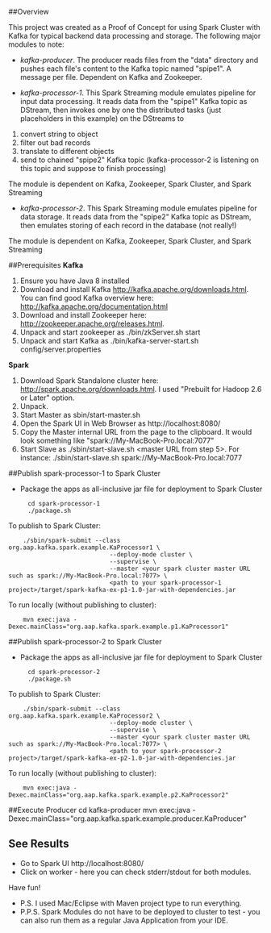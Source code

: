 ##Overview

This project was created as a Proof of Concept for using Spark Cluster with Kafka for typical backend data processing and storage. The following major modules to note:

* *kafka-producer*. The producer reads files from the "data" directory and pushes each file's content to the Kafka topic named "spipe1". A message per file. Dependent on Kafka and Zookeeper.

* *kafka-processor-1*. This Spark Streaming module emulates pipeline for input data processing. It reads data from the "spipe1" Kafka topic as DStream, then invokes one by one the distributed tasks (just placeholders in this example) on the DStreams to

1. convert string to object
2. filter out bad records
3. translate to different objects
4. send to chained "spipe2" Kafka topic (kafka-processor-2 is listening on this topic and suppose to finish processing)

The module is dependent on Kafka, Zookeeper, Spark Cluster, and Spark Streaming

* *kafka-processor-2*. This Spark Streaming module emulates pipeline for data storage. It reads data from the "spipe2" Kafka topic as DStream, then emulates storing of each record in the database (not really!)

The module is dependent on Kafka, Zookeeper, Spark Cluster, and Spark Streaming


##Prerequisites
**Kafka**
1. Ensure you have Java 8 installed
2. Download and install Kafka http://kafka.apache.org/downloads.html. You can find good Kafka overview here: http://kafka.apache.org/documentation.html
3. Download and install Zookeeper here: http://zookeeper.apache.org/releases.html.
4. Unpack and start zookeeper as ./bin/zkServer.sh start
5. Unpack and start Kafka as ./bin/kafka-server-start.sh config/server.properties

**Spark**
1. Download Spark Standalone cluster here: http://spark.apache.org/downloads.html. I used "Prebuilt for Hadoop 2.6 or Later" option.
2. Unpack.
3. Start Master as sbin/start-master.sh
4. Open the Spark UI in Web Browser as http://localhost:8080/
5. Copy the Master internal URL from the page to the clipboard. It would look something like "spark://My-MacBook-Pro.local:7077"
6. Start Slave as ./sbin/start-slave.sh <master URL from step 5>. For instance: ./sbin/start-slave.sh spark://My-MacBook-Pro.local:7077


##Publish spark-processor-1 to Spark Cluster

* Package the apps as all-inclusive jar file for deployment to Spark Cluster

		cd spark-processor-1
		./package.sh

To publish to Spark Cluster:

		./sbin/spark-submit --class org.aap.kafka.spark.example.KaProcessor1 \
								--deploy-mode cluster \
								--supervise \
								--master <your spark cluster master URL such as spark://My-MacBook-Pro.local:7077> \
								<path to your spark-processor-1 project>/target/spark-kafka-ex-p1-1.0-jar-with-dependencies.jar

To run locally (without publishing to cluster):

		mvn exec:java -Dexec.mainClass="org.aap.kafka.spark.example.p1.KaProcessor1"

##Publish spark-processor-2 to Spark Cluster

* Package the apps as all-inclusive jar file for deployment to Spark Cluster

		cd spark-processor-2
		./package.sh

To publish to Spark Cluster:

		./sbin/spark-submit --class org.aap.kafka.spark.example.KaProcessor2 \
								--deploy-mode cluster \
								--supervise \
								--master <your spark cluster master URL such as spark://My-MacBook-Pro.local:7077> \
								<path to your spark-processor-2 project>/target/spark-kafka-ex-p2-1.0-jar-with-dependencies.jar

To run locally (without publishing to cluster):

		mvn exec:java -Dexec.mainClass="org.aap.kafka.spark.example.p2.KaProcessor2"

##Execute Producer
cd kafka-producer
mvn exec:java -Dexec.mainClass="org.aap.kafka.spark.example.producer.KaProducer"



## See Results
* Go to Spark UI http://localhost:8080/
* Click on worker - here you can check stderr/stdout for both modules.

Have fun!

* P.S. I used Mac/Eclipse with Maven project type to run everything.
* P.P.S. Spark Modules do not have to be deployed to cluster to test - you can also run them as a regular Java Application from your IDE.
